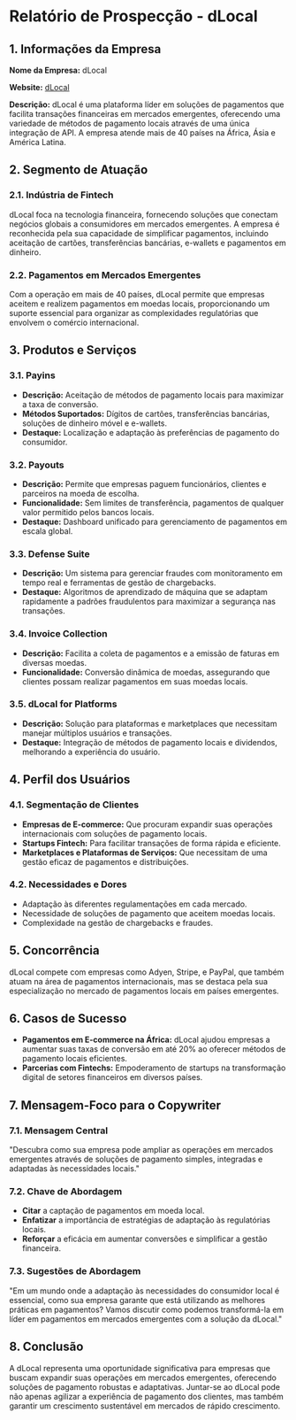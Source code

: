 # Relatório de Prospecção - dLocal

## 1. Informações da Empresa

**Nome da Empresa:** dLocal

**Website:** [dLocal](https://www.dlocal.com)

**Descrição:** dLocal é uma plataforma líder em soluções de pagamentos que facilita transações financeiras em mercados emergentes, oferecendo uma variedade de métodos de pagamento locais através de uma única integração de API. A empresa atende mais de 40 países na África, Ásia e América Latina.

## 2. Segmento de Atuação

### 2.1. Indústria de Fintech
dLocal foca na tecnologia financeira, fornecendo soluções que conectam negócios globais a consumidores em mercados emergentes. A empresa é reconhecida pela sua capacidade de simplificar pagamentos, incluindo aceitação de cartões, transferências bancárias, e-wallets e pagamentos em dinheiro.

### 2.2. Pagamentos em Mercados Emergentes
Com a operação em mais de 40 países, dLocal permite que empresas aceitem e realizem pagamentos em moedas locais, proporcionando um suporte essencial para organizar as complexidades regulatórias que envolvem o comércio internacional.

## 3. Produtos e Serviços

### 3.1. Payins
- **Descrição:** Aceitação de métodos de pagamento locais para maximizar a taxa de conversão.
- **Métodos Suportados:** Dígitos de cartões, transferências bancárias, soluções de dinheiro móvel e e-wallets.
- **Destaque:** Localização e adaptação às preferências de pagamento do consumidor.

### 3.2. Payouts
- **Descrição:** Permite que empresas paguem funcionários, clientes e parceiros na moeda de escolha.
- **Funcionalidade:** Sem limites de transferência, pagamentos de qualquer valor permitido pelos bancos locais.
- **Destaque:** Dashboard unificado para gerenciamento de pagamentos em escala global.

### 3.3. Defense Suite
- **Descrição:** Um sistema para gerenciar fraudes com monitoramento em tempo real e ferramentas de gestão de chargebacks.
- **Destaque:** Algoritmos de aprendizado de máquina que se adaptam rapidamente a padrões fraudulentos para maximizar a segurança nas transações.

### 3.4. Invoice Collection
- **Descrição:** Facilita a coleta de pagamentos e a emissão de faturas em diversas moedas.
- **Funcionalidade:** Conversão dinâmica de moedas, assegurando que clientes possam realizar pagamentos em suas moedas locais.

### 3.5. dLocal for Platforms
- **Descrição:** Solução para plataformas e marketplaces que necessitam manejar múltiplos usuários e transações.
- **Destaque:** Integração de métodos de pagamento locais e dividendos, melhorando a experiência do usuário.

## 4. Perfil dos Usuários

### 4.1. Segmentação de Clientes
- **Empresas de E-commerce:** Que procuram expandir suas operações internacionais com soluções de pagamento locais.
- **Startups Fintech:** Para facilitar transações de forma rápida e eficiente.
- **Marketplaces e Plataformas de Serviços:** Que necessitam de uma gestão eficaz de pagamentos e distribuições.

### 4.2. Necessidades e Dores
- Adaptação às diferentes regulamentações em cada mercado.
- Necessidade de soluções de pagamento que aceitem moedas locais.
- Complexidade na gestão de chargebacks e fraudes.

## 5. Concorrência

dLocal compete com empresas como Adyen, Stripe, e PayPal, que também atuam na área de pagamentos internacionais, mas se destaca pela sua especialização no mercado de pagamentos locais em países emergentes.

## 6. Casos de Sucesso

- **Pagamentos em E-commerce na África:** dLocal ajudou empresas a aumentar suas taxas de conversão em até 20% ao oferecer métodos de pagamento locais eficientes.
- **Parcerias com Fintechs:** Empoderamento de startups na transformação digital de setores financeiros em diversos países.

## 7. Mensagem-Foco para o Copywriter

### 7.1. Mensagem Central
"Descubra como sua empresa pode ampliar as operações em mercados emergentes através de soluções de pagamento simples, integradas e adaptadas às necessidades locais."

### 7.2. Chave de Abordagem
- **Citar** a captação de pagamentos em moeda local.
- **Enfatizar** a importância de estratégias de adaptação às regulatórias locais.
- **Reforçar** a eficácia em aumentar conversões e simplificar a gestão financeira.

### 7.3. Sugestões de Abordagem
"Em um mundo onde a adaptação às necessidades do consumidor local é essencial, como sua empresa garante que está utilizando as melhores práticas em pagamentos? Vamos discutir como podemos transformá-la em líder em pagamentos em mercados emergentes com a solução da dLocal."

## 8. Conclusão

A dLocal representa uma oportunidade significativa para empresas que buscam expandir suas operações em mercados emergentes, oferecendo soluções de pagamento robustas e adaptativas. Juntar-se ao dLocal pode não apenas agilizar a experiência de pagamento dos clientes, mas também garantir um crescimento sustentável em mercados de rápido crescimento.